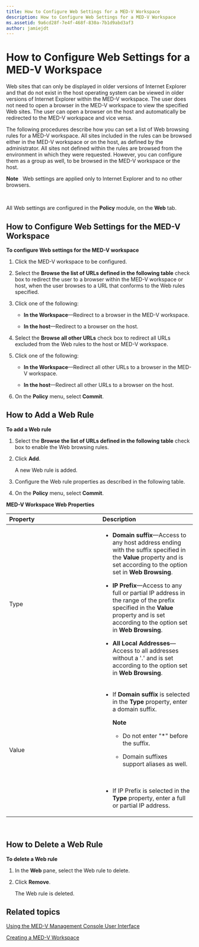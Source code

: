 ```yaml
---
title: How to Configure Web Settings for a MED-V Workspace
description: How to Configure Web Settings for a MED-V Workspace
ms.assetid: 9a6cd28f-7e4f-468f-830a-7b1d9abd3af3
author: jamiejdt
---
```


# How to Configure Web Settings for a MED-V Workspace


Web sites that can only be displayed in older versions of Internet Explorer and that do not exist in the host operating system can be viewed in older versions of Internet Explorer within the MED-V workspace. The user does not need to open a browser in the MED-V workspace to view the specified Web sites. The user can open a browser on the host and automatically be redirected to the MED-V workspace and vice versa.

The following procedures describe how you can set a list of Web browsing rules for a MED-V workspace. All sites included in the rules can be browsed either in the MED-V workspace or on the host, as defined by the administrator. All sites not defined within the rules are browsed from the environment in which they were requested. However, you can configure them as a group as well, to be browsed in the MED-V workspace or the host.

**Note**  
Web settings are applied only to Internet Explorer and to no other browsers.

 

All Web settings are configured in the **Policy** module, on the **Web** tab.

## How to Configure Web Settings for the MED-V Workspace


**To configure Web settings for the MED-V workspace**

1.  Click the MED-V workspace to be configured.

2.  Select the **Browse the list of URLs defined in the following table** check box to redirect the user to a browser within the MED-V workspace or host, when the user browses to a URL that conforms to the Web rules specified.

3.  Click one of the following:

    -   **In the Workspace**—Redirect to a browser in the MED-V workspace.

    -   **In the host**—Redirect to a browser on the host.

4.  Select the **Browse all other URLs** check box to redirect all URLs excluded from the Web rules to the host or MED-V workspace.

5.  Click one of the following:

    -   **In the Workspace**—Redirect all other URLs to a browser in the MED-V workspace.

    -   **In the host**—Redirect all other URLs to a browser on the host.

6.  On the **Policy** menu, select **Commit**.

## How to Add a Web Rule


**To add a Web rule**

1.  Select the **Browse the list of URLs defined in the following table** check box to enable the Web browsing rules.

2.  Click **Add**.

    A new Web rule is added.

3.  Configure the Web rule properties as described in the following table.

4.  On the **Policy** menu, select **Commit**.

**MED-V Workspace Web Properties**

<table>
<colgroup>
<col width="50%" />
<col width="50%" />
</colgroup>
<thead>
<tr class="header">
<th align="left">Property</th>
<th align="left">Description</th>
</tr>
</thead>
<tbody>
<tr class="odd">
<td align="left"><p>Type</p></td>
<td align="left"><ul>
<li><p><strong>Domain suffix</strong>—Access to any host address ending with the suffix specified in the <strong>Value</strong> property and is set according to the option set in <strong>Web Browsing</strong>.</p></li>
<li><p><strong>IP Prefix</strong>—Access to any full or partial IP address in the range of the prefix specified in the <strong>Value</strong> property and is set according to the option set in <strong>Web Browsing</strong>.</p></li>
<li><p><strong>All Local Addresses</strong>—Access to all addresses without a '.' and is set according to the option set in <strong>Web Browsing</strong>.</p></li>
</ul></td>
</tr>
<tr class="even">
<td align="left"><p>Value</p></td>
<td align="left"><ul>
<li><p>If <strong>Domain suffix</strong> is selected in the <strong>Type</strong> property, enter a domain suffix.</p>
<div class="alert">
<strong>Note</strong>  
<ul>
<li><p>Do not enter &quot;*&quot; before the suffix.</p></li>
<li><p>Domain suffixes support aliases as well.</p></li>
</ul>
</div>
<div>
 
</div></li>
<li><p>If IP Prefix is selected in the <strong>Type</strong> property, enter a full or partial IP address.</p></li>
</ul></td>
</tr>
</tbody>
</table>

 

## How to Delete a Web Rule


**To delete a Web rule**

1.  In the **Web** pane, select the Web rule to delete.

2.  Click **Remove**.

    The Web rule is deleted.

## Related topics


[Using the MED-V Management Console User Interface](using-the-med-v-management-console-user-interface.md)

[Creating a MED-V Workspace](creating-a-med-v-workspacemedv-10-sp1.md)

 

 





